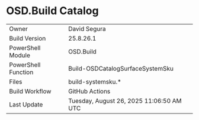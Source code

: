 ﻿# OSD.Build Catalog

| | |
|-|-|
| Owner | David Segura |
| Build Version | 25.8.26.1 |
| PowerShell Module | OSD.Build |
| PowerShell Function | Build-OSDCatalogSurfaceSystemSku |
| Files | build-systemsku.* |
| Build Workflow | GitHub Actions |
| Last Update | Tuesday, August 26, 2025 11:06:50 AM UTC |
